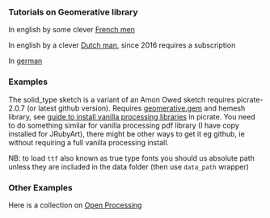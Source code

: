 ### Tutorials on Geomerative library ###

In english by some clever [French men][french]

In english by a clever [Dutch man][dutch], since 2016 requires a subscription

In [german][german]

### Examples ###

The solid_type sketch is a variant of an Amon Owed sketch requires picrate-2.0.7 (or latest github version).
Requires [geomerative.gem][gem] and hemesh library, see [guide to install vanilla processing libraries][guide] in picrate. You need to do something similar for vanilla processing pdf library (I have copy installed for JRubyArt), there might be other ways to get it eg github, ie without requiring a full vanilla processing install.

NB: to load `ttf` also known as true type fonts you should us absolute path unless they are included in the data folder (then use `data_path` wrapper)

### Other Examples ###

Here is a collection on [Open Processing][open_processing]



[french]:http://freeartbureau.org/fab_activity/geomerative-tutorial-part-1/
[dutch]:http://www.creativeapplications.net/processing/generative-typography-processing-tutorial/
[german]:https://lernprocessing.wordpress.com/2011/11/15/geomerative-library/
[open_processing]:http://www.openprocessing.org/collection/1374
[gem]:https://github.com/ruby-processing/geomerativegem/
[guide]:https://ruby-processing.github.io/picrate/contributed
